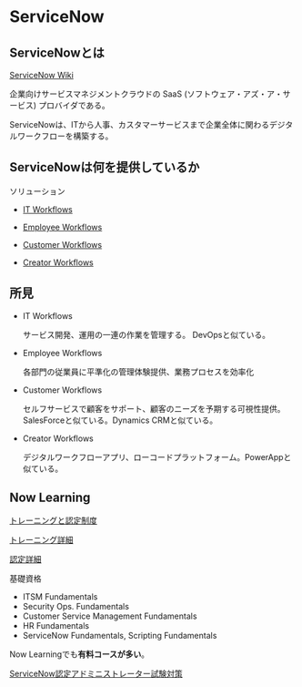 # ServiceNow #

## ServiceNowとは ##

[ServiceNow Wiki](https://ja.wikipedia.org/wiki/ServiceNow)

企業向けサービスマネジメントクラウドの SaaS (ソフトウェア・アズ・ア・サービス) プロバイダである。

ServiceNowは、ITから人事、カスタマーサービスまで企業全体に関わるデジタルワークフローを構築する。

## ServiceNowは何を提供しているか ##

ソリューション

* [IT Workflows](https://www.servicenow.co.jp/workflows/it-workflows.html)

* [Employee Workflows](https://www.servicenow.co.jp/workflows/employee-workflows.html)

* [Customer Workflows](https://www.servicenow.co.jp/workflows/customer-workflows.html)

* [Creator Workflows](https://www.servicenow.co.jp/workflows/creator-workflows.html)

## 所見 ##

* IT Workflows

  サービス開発、運用の一連の作業を管理する。 DevOpsと似ている。

* Employee Workflows

  各部門の従業員に平準化の管理体験提供、業務プロセスを効率化

* Customer Workflows

  セルフサービスで顧客をサポート、顧客のニーズを予期する可視性提供。SalesForceと似ている。Dynamics CRMと似ている。

* Creator Workflows

  デジタルワークフローアプリ、ローコードプラットフォーム。PowerAppと似ている。

## Now Learning ##

[トレーニングと認定制度](https://www.servicenow.co.jp/services/training-and-certification.html)

[トレーニング詳細](https://www.servicenow.co.jp/content/dam/servicenow-assets/public/en-us/doc-type/other-document/technical-training-portfolio.pdf)

[認定詳細](https://www.servicenow.com/content/dam/servicenow/other-documents/training/tp-certification-guide.pdf)

基礎資格

* ITSM Fundamentals
* Security Ops. Fundamentals
* Customer Service Management Fundamentals
* HR Fundamentals
* ServiceNow Fundamentals, Scripting Fundamentals

Now Learningでも**有料コースが多い**。

[ServiceNow認定アドミニストレーター試験対策](https://qiita.com/diapers_and_snow/items/965f302bfcc262a9f629)



